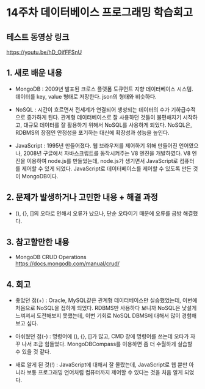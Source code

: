 # 14주차 데이터베이스 프로그래밍 학습회고


## 테스트 동영상 링크
https://youtu.be/hD_OifFFSnU


## 1. 새로 배운 내용
  * MongoDB : 2009년 발표된 크로스 플랫폼 도큐먼트 지향 데이터베이스 시스템. 데이터를 key, value 형태로 저장한다. json의 형태와 비슷하다.

  * NoSQL : 시간이 흐르면서 전세계가 연결되어 생성되는 데이터의 수가 기하급수적으로 증가하게 된다. 관계형 데이터베이스로 잘 사용하던 것들이 불편해지기 시작하고, 대규모 데이터를 잘 활용하기 위해서 NoSQL를 사용하게 되었다. NoSQL은, RDBMS의 장점인 안정성을 포기하는 대신에 확장성과 성능을 높인다.

  * JavaScript : 1995년 만들어졌다. 웹 브라우저를 제어하기 위해 만들어진 언어였으나, 2008년 구글에서 자바스크립트를 동작시켜주는 V8 엔진을 개발하였다. V8 엔진을 이용하여 node.js를 만들었는데, node.js가 생기면서 JavaScript로 컴퓨터를 제어할 수 있게 되었다. JavaScript로 데이터베이스를 제어할 수 있도록 만든 것이 MongoDB이다.


## 2. 문제가 발생하거나 고민한 내용 + 해결 과정
  * (), {}, []의 오타로 인해서 오류가 났으나, 단순 오타이기 때문에 오류를 금방 해결했다.


## 3. 참고할만한 내용
  * MongoDB CRUD Operations<br>
  https://docs.mongodb.com/manual/crud/


## 4. 회고
  * 좋았던 점(+) : Oracle, MySQL같은 관계형 데이터베이스만 실습했었는데, 이번에 처음으로 NoSQL을 접하게 되었다. RDBMS만 사용하다 보니까 NoSQL은 낯설게 느껴져서 도전해보지 못했는데, 이번 기회로 NoSQL DBMS에 대해서 많이 경험해보고 싶다.

  * 아쉬웠던 점(-) : 명령어에 (), {}, []가 많고, CMD 창에 명령어를 쓰는데 오타가 자꾸 나서 조금 힘들었다. MongoDBCompass를 이용하면 좀 더 수월하게 실습할 수 있을 것 같다.

  * 새로 알게 된 것(!) : JavaScript에 대해서 잘 몰랐는데, JavaScript로 웹 뿐만 아니라 보통 프로그래밍 언어처럼 컴퓨터까지 제어할 수 있다는 것을 처음 알게 되었다.
